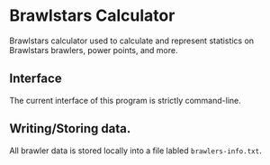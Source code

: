 # Brawlstars Calculator
Brawlstars calculator used to calculate and represent statistics on Brawlstars brawlers, power points, and more.

## Interface
The current interface of this program is strictly command-line.

## Writing/Storing data.
All brawler data is stored locally into a file labled `brawlers-info.txt`.
